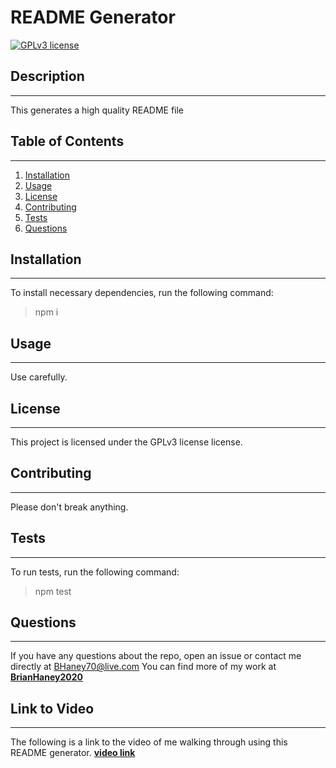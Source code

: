 # README Generator #

[![GPLv3 license](https://img.shields.io/badge/License-GPLv3-blue.svg)](http://perso.crans.org/besson/LICENSE.html)

## Description ##
----------------------------------------
This generates a high quality  README file


## Table of Contents ##
-----------------------------------------
1. [Installation](#installation)
2. [Usage](#usage)
3. [License](#license)
4. [Contributing](#contributing)
5. [Tests](#tests)
6. [Questions](#questions)


## Installation ##
------------------------------------------
To install necessary dependencies, run the following command:
>npm i


## Usage ##
------------------------------------------
Use carefully.


## License ##
------------------------------------------
This project is licensed under the GPLv3 license license.


## Contributing ##
-----------------------------------------
Please don't break anything.


## Tests ##
-----------------------------------------
To run tests, run the following command:
>npm test


## Questions ##
----------------------------------------
If you have any questions about the repo, open an issue or contact me directly at BHaney70@live.com
You can find more of my work at **[BrianHaney2020](https://github.com/BrianHaney2020)**


## Link to Video ##
-----------------------------------------
The following is a link to the video of me walking through using this README generator.
**[video link](./assets/09README-generator-walkthrough)**




